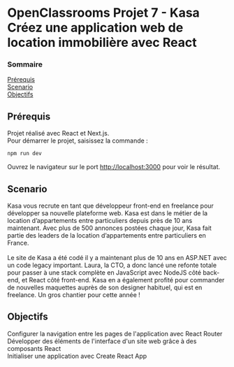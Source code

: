 # OpenClassrooms Projet 7 - Kasa <br> Créez une application web de location immobilière avec React

### Sommaire ###
[Prérequis](#prérequis) <br>
[Scenario](#scenario) <br>
[Objectifs](#objectifs) <br>


## Prérequis

Projet réalisé avec React et Next.js. <br>
Pour démarrer le projet, saisissez la commande :

```bash
npm run dev
```

Ouvrez le navigateur sur le port [http://localhost:3000](http://localhost:3000) pour voir le résultat.

## Scenario
Kasa vous recrute en tant que développeur front-end en freelance pour développer sa nouvelle plateforme web. Kasa est dans le métier de la location d’appartements entre particuliers depuis près de 10 ans maintenant. Avec plus de 500 annonces postées chaque jour, Kasa fait partie des leaders de la location d’appartements entre particuliers en France. <br><br>
Le site de Kasa a été codé il y a maintenant plus de 10 ans en ASP.NET avec un code legacy important. Laura, la CTO, a donc lancé une refonte totale pour passer à une stack complète en JavaScript avec NodeJS côté back-end, et React côté front-end. Kasa en a également profité pour commander de nouvelles maquettes auprès de son designer habituel, qui est en freelance. Un gros chantier pour cette année !

## Objectifs
Configurer la navigation entre les pages de l'application avec React Router <br>
Développer des éléments de l'interface d'un site web grâce à des composants React <br>
Initialiser une application avec Create React App <br>
